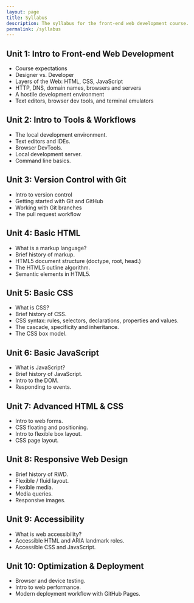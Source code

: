 ```yaml
---
layout: page
title: Syllabus
description: The syllabus for the front-end web development course.
permalink: /syllabus
---
```


## Unit 1: Intro to Front-end Web Development
  * Course expectations
  * Designer vs. Developer
  * Layers of the Web: HTML, CSS, JavaScript
  * HTTP, DNS, domain names, browsers and servers
  * A hostile development environment
  * Text editors, browser dev tools, and terminal emulators

## Unit 2: Intro to Tools & Workflows
  * The local development environment.
  * Text editors and IDEs.
  * Browser DevTools.
  * Local development server.
  * Command line basics.

## Unit 3: Version Control with Git
  * Intro to version control
  * Getting started with Git and GitHub
  * Working with Git branches
  * The pull request workflow

## Unit 4: Basic HTML
  * What is a markup language?
  * Brief history of markup.
  * HTML5 document structure (doctype, root, head.)
  * The HTML5 outline algorithm.
  * Semantic elements in HTML5.

## Unit 5: Basic CSS
  * What is CSS?
  * Brief history of CSS.
  * CSS syntax: rules, selectors, declarations, properties and values.
  * The cascade, specificity and inheritance.
  * The CSS box model.

## Unit 6: Basic JavaScript
  * What is JavaScript?
  * Brief history of JavaScript.
  * Intro to the DOM.
  * Responding to events.

## Unit 7: Advanced HTML & CSS
  * Intro to web forms.
  * CSS floating and positioning.
  * Intro to flexible box layout.
  * CSS page layout.

## Unit 8: Responsive Web Design
  * Brief history of RWD.
  * Flexible / fluid layout.
  * Flexible media.
  * Media queries.
  * Responsive images.

## Unit 9: Accessibility
  * What is web accessibility?
  * Accessible HTML and ARIA landmark roles.
  * Accessible CSS and JavaScript.

## Unit 10: Optimization & Deployment
  * Browser and device testing.
  * Intro to web performance.
  * Modern deployment workflow with GitHub Pages.
